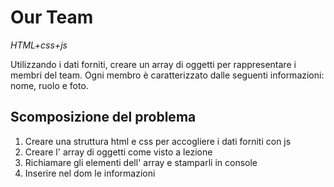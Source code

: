 # Our Team

_HTML+css+js_

Utilizzando i dati forniti, creare un array di oggetti per rappresentare i membri del team.
Ogni membro è caratterizzato dalle seguenti informazioni: nome, ruolo e foto.

## Scomposizione del problema

1. Creare una struttura html e css per accogliere i dati forniti con js
2. Creare l' array di oggetti come visto a lezione
3. Richiamare gli elementi dell' array e stamparli in console
4. Inserire nel dom le informazioni
